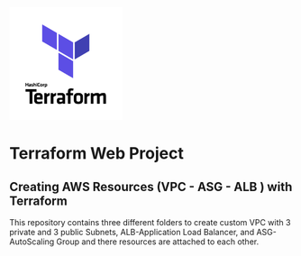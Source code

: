 <img src="https://raw.githubusercontent.com/Saintmori/terraform/main/terraform.png" width="200" height="200">

# Terraform Web Project

## Creating AWS Resources (VPC - ASG - ALB ) with Terraform

This repository contains three different folders to create custom VPC with 3 private and 3 public Subnets, ALB-Application Load Balancer, and ASG-AutoScaling Group and there resources are attached to each other.
